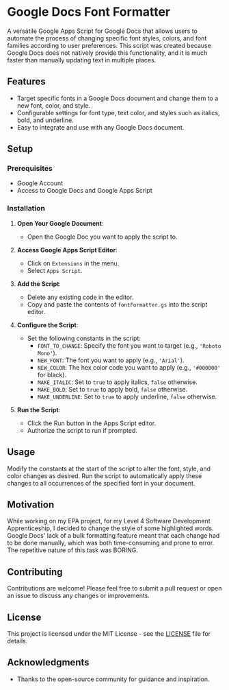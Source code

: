 # Google Docs Font Formatter

A versatile Google Apps Script for Google Docs that allows users to automate the process of changing specific font styles, colors, and font families according to user preferences. This script was created because Google Docs does not natively provide this functionality, and it is much faster than manually updating text in multiple places.

## Features

- Target specific fonts in a Google Docs document and change them to a new font, color, and style.
- Configurable settings for font type, text color, and styles such as italics, bold, and underline.
- Easy to integrate and use with any Google Docs document.

## Setup

### Prerequisites

- Google Account
- Access to Google Docs and Google Apps Script

### Installation

1. **Open Your Google Document**:
   - Open the Google Doc you want to apply the script to.

2. **Access Google Apps Script Editor**:
   - Click on `Extensions` in the menu.
   - Select `Apps Script`.

3. **Add the Script**:
   - Delete any existing code in the editor.
   - Copy and paste the contents of `fontFormatter.gs` into the script editor.

4. **Configure the Script**:
   - Set the following constants in the script:
     - `FONT_TO_CHANGE`: Specify the font you want to target (e.g., `'Roboto Mono'`).
     - `NEW_FONT`: The font you want to apply (e.g., `'Arial'`).
     - `NEW_COLOR`: The hex color code you want to apply (e.g., `'#000000'` for black).
     - `MAKE_ITALIC`: Set to `true` to apply italics, `false` otherwise.
     - `MAKE_BOLD`: Set to `true` to apply bold, `false` otherwise.
     - `MAKE_UNDERLINE`: Set to `true` to apply underline, `false` otherwise.

5. **Run the Script**:
   - Click the Run button in the Apps Script editor.
   - Authorize the script to run if prompted.

## Usage

Modify the constants at the start of the script to alter the font, style, and color changes as desired. Run the script to automatically apply these changes to all occurrences of the specified font in your document.

## Motivation

While working on my EPA project, for my Level 4 Software Development Apprenticeship, I decided to change the style of some highlighted words. Google Docs' lack of a bulk formatting feature meant that each change had to be done manually, which was both time-consuming and prone to error. The repetitive nature of this task was BORING. 

## Contributing

Contributions are welcome! Please feel free to submit a pull request or open an issue to discuss any changes or improvements.

## License

This project is licensed under the MIT License - see the [LICENSE](LICENSE) file for details.

## Acknowledgments

- Thanks to the open-source community for guidance and inspiration.
